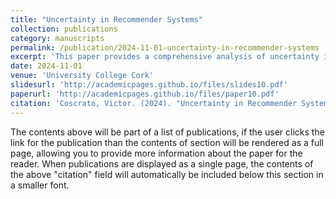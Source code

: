 ```yaml
---
title: "Uncertainty in Recommender Systems"
collection: publications
category: manuscripts
permalink: /publication/2024-11-01-uncertainty-in-recommender-systems
excerpt: 'This paper provides a comprehensive analysis of uncertainty in recommender systems, offering strategies for handling uncertain predictions in real-world applications.'
date: 2024-11-01
venue: 'University College Cork'
slidesurl: 'http://academicpages.github.io/files/slides10.pdf'
paperurl: 'http://academicpages.github.io/files/paper10.pdf'
citation: 'Coscrato, Victor. (2024). "Uncertainty in Recommender Systems." <i>University College Cork</i>.'
---
```


The contents above will be part of a list of publications, if the user clicks the link for the publication than the contents of section will be rendered as a full page, allowing you to provide more information about the paper for the reader. When publications are displayed as a single page, the contents of the above "citation" field will automatically be included below this section in a smaller font.
